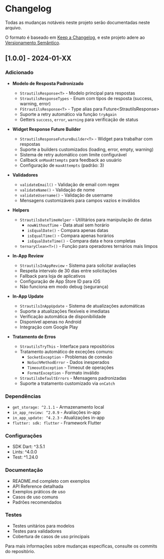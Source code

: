 # Changelog

Todas as mudanças notáveis neste projeto serão documentadas neste arquivo.

O formato é baseado em
[Keep a Changelog](https://keepachangelog.com/pt-BR/1.0.0/), e este projeto
adere ao [Versionamento Semântico](https://semver.org/lang/pt-BR/).

## [1.0.0] - 2024-01-XX

### Adicionado

- **Modelo de Resposta Padronizado**
  - `StrautilsResponse<T>` - Modelo principal para respostas
  - `StrautilsResponseTypes` - Enum com tipos de resposta (success, warning,
    error)
  - `FStrautilsResponse<T>` - Type alias para Future<StrautilsResponse<T>>
  - Suporte a retry automático via função `tryAgain`
  - Getters `success`, `error`, `warning` para verificação de status

- **Widget Response Future Builder**
  - `StrautilsResponseFutureBuilder<T>` - Widget para trabalhar com respostas
  - Suporte a builders customizados (loading, error, empty, warning)
  - Sistema de retry automático com limite configurável
  - Callback `onMaxAttempts` para feedback ao usuário
  - Configuração de `maxAttempts` (padrão: 3)

- **Validadores**
  - `validateEmail()` - Validação de email com regex
  - `validateName()` - Validação de nome
  - `validateUsername()` - Validação de username
  - Mensagens customizáveis para campos vazios e inválidos

- **Helpers**
  - `StrautilsDateTimeHelper` - Utilitários para manipulação de datas
    - `nowWithoutTime` - Data atual sem horário
    - `isEqualDate()` - Compara apenas datas
    - `isEqualTime()` - Compara apenas horários
    - `isEqualDateTime()` - Compara data e hora completas
  - `ternaryClean<T>()` - Função para operadores ternários mais limpos

- **In-App Review**
  - `StrautilsInAppReview` - Sistema para solicitar avaliações
  - Respeita intervalo de 30 dias entre solicitações
  - Fallback para loja de aplicativos
  - Configuração de App Store ID para iOS
  - Não funciona em modo debug (segurança)

- **In-App Update**
  - `StrautilsInAppUpdate` - Sistema de atualizações automáticas
  - Suporte a atualizações flexíveis e imediatas
  - Verificação automática de disponibilidade
  - Disponível apenas no Android
  - Integração com Google Play

- **Tratamento de Erros**
  - `StrautilsTryThis` - Interface para repositórios
  - Tratamento automático de exceções comuns:
    - `SocketException` - Problemas de conexão
    - `NoSuchMethodError` - Dados inesperados
    - `TimeoutException` - Timeout de operações
    - `FormatException` - Formato inválido
  - `StrautilsDefaultErrors` - Mensagens padronizadas
  - Suporte a tratamento customizado via `onCatch`

### Dependências

- `get_storage: ^2.1.1` - Armazenamento local
- `in_app_review: ^2.0.9` - Avaliações in-app
- `in_app_update: ^4.2.3` - Atualizações in-app
- `flutter: sdk: flutter` - Framework Flutter

### Configurações

- SDK Dart: ^3.5.1
- Lints: ^4.0.0
- Test: ^1.24.0

### Documentação

- README.md completo com exemplos
- API Reference detalhada
- Exemplos práticos de uso
- Casos de uso comuns
- Padrões recomendados

### Testes

- Testes unitários para modelos
- Testes para validadores
- Cobertura de casos de uso principais

Para mais informações sobre mudanças específicas, consulte os commits do
repositório.
